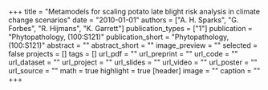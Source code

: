 +++
title = "Metamodels for scaling potato late blight risk analysis in climate change scenarios"
date = "2010-01-01"
authors = ["A. H. Sparks", "G. Forbes", "R. Hijmans", "K. Garrett"]
publication_types = ["1"]
publication = "Phytopathology, (100:S121)"
publication_short = "Phytopathology, (100:S121)"
abstract = ""
abstract_short = ""
image_preview = ""
selected = false
projects = []
tags = []
url_pdf = ""
url_preprint = ""
url_code = ""
url_dataset = ""
url_project = ""
url_slides = ""
url_video = ""
url_poster = ""
url_source = ""
math = true
highlight = true
[header]
image = ""
caption = ""
+++
